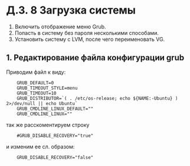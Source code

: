 # Д.З. 8 Загрузка системы
1. Включить отображение меню Grub.
2. Попасть в систему без пароля несколькими способами.
3. Установить систему с LVM, после чего переименовать VG.


## 1. Редактирование файла конфигурации grub

Приводим файл к виду:

        GRUB_DEFAULT=0
        GRUB_TIMEOUT_STYLE=menu
        GRUB_TIMEOUT=10
        GRUB_DISTRIBUTOR=`( . /etc/os-release; echo ${NAME:-Ubuntu} ) 2>/dev/null || echo Ubuntu`
        GRUB_CMDLINE_LINUX_DEFAULT=""
        GRUB_CMDLINE_LINUX=""

так же расскоментируем строку

        #GRUB_DISABLE_RECOVERY="true"
и изменим ее сл. образом:

        GRUB_DISABLE_RECOVERY="false"

